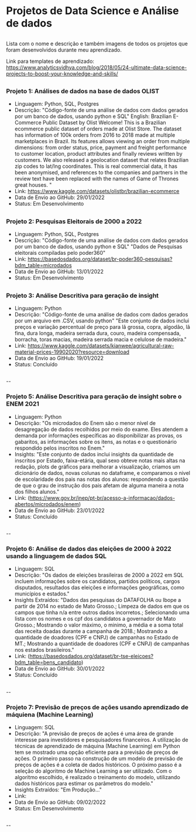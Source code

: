 # Projetos de Data Science e Análise de dados

##
Lista com o nome e descrição e também imagens de todos os projetos que foram desenvolvidos durante meu aprendizado.

Link para templates de aprendizado: https://www.analyticsvidhya.com/blog/2018/05/24-ultimate-data-science-projects-to-boost-your-knowledge-and-skills/

##
### Projeto 1: Análises de dados na base de dados OLIST
- Linguagem: Python, SQL, Postgres
- Descrição: "Código-fonte de uma análise de dados com dados gerados por um banco de dados, usando python e SQL"
  English: Brazilian E-Commerce Public Dataset by Olist
	Welcome! This is a Brazilian ecommerce public dataset of orders made at Olist Store. 
	The dataset has information of 100k orders from 2016 to 2018 made at multiple marketplaces in Brazil. 
	Its features allows viewing an order from multiple dimensions: from order status, price, payment and freight performance to customer location, product attributes and   finally reviews written by customers.
	We also released a geolocation dataset that relates Brazilian zip codes to lat/lng coordinates.
	This is real commercial data, it has been anonymised, and references to the companies and partners in the review text have been replaced with the names of Game of Thrones great houses.
"
- Link: https://www.kaggle.com/datasets/olistbr/brazilian-ecommerce
- Data de Envio ao GitHub: 29/01/2022
- Status: Em Desenvolvimento
 
##

### Projeto 2: Pesquisas Eleitorais de 2000 a 2022
- Linguagem: Python, SQL, Postgres
- Descrição: "Código-fonte de uma análise de dados com dados gerados por um banco de dados, usando python e SQL"
  "Dados de Pesquisas eleitorais compiladas pelo poder360"
- Link: https://basedosdados.org/dataset/br-poder360-pesquisas?bdm_table=microdados
- Data de Envio ao GitHub: 13/01/2022
- Status: Em Desenvolvimento

##

### Projeto 3: Análise Descritiva para geração de insight
- Linguagem: Python
- Descrição: "Código-fonte de uma análise de dados com dados gerados por um arquivo em .CSV, usando python"
  "Este conjunto de dados inclui preços e variação percentual de preço para lã grossa, copra, algodão, lã fina, dura longa, madeira serrada dura, couro, madeira compensada, borracha, toras macias, madeira serrada macia e celulose de madeira."
- Link: https://www.kaggle.com/datasets/kianwee/agricultural-raw-material-prices-19902020?resource=download
- Data de Envio ao GitHub: 19/01/2022
- Status: Concluído

##

--


### Projeto 5: Análise Descritiva para geração de insight sobre o ENEM 2021
- Linguagem: Python
- Descrição: "Os microdados do Enem são o menor nível de desagregação de dados recolhidos por meio do exame. Eles atendem a demanda por informações específicas ao disponibilizar as provas, os gabaritos, as informações sobre os itens, as notas e o questionário respondido pelos inscritos no Enem."
- Insights: "Este conjunto de dados inclui insights da quantidade de inscritos por Estado, faixa-etária, qual sexo obteve notas mais altas na redação, plots de gráficos para melhorar a visualização, criamos um dicionário de dados, novas colunas no dataframe, e comparamos o nivel de escolaridade dos pais nas notas dos alunos: respondendo a questão de que o grau de instrução dos pais afetam de alguma maneira a nota dos filhos alunos."
- Link: (https://www.gov.br/inep/pt-br/acesso-a-informacao/dados-abertos/microdados/enem)
- Data de Envio ao GitHub: 23/01/2022
- Status: Concluído

##

--

### Projeto 6: Análise de dados das eleições de 2000 à 2022 usando a linguagem de dados SQL
- Linguagem: SQL
- Descrição: "Os dados de eleições brasileiras de 2000 a 2022 em SQL incluem informações sobre os candidatos, partidos políticos, cargos disputados, resultados das eleições e informações geográficas, como municípios e estados."
- Insights Extraídos: "Dados das pesquisas do DATAFOLHA ou Ibope a partir de 2014 no estado de Mato Grosso.; Limpeza de dados em que os campos que tinha n/a entre outros dados incorretos.; Selecionando uma lista com os nomes e os cpf dos candidatos a governador de Mato Grosso.; Mostrando o valor máximo, o minimo, a média e a soma total das receita doadas durante a campanha de 2018.; Mostrando a quantidade de doadores (CPF e CNPJ) de campanhas no Estado de MT.; Mostrando a quantidade de doadores (CPF e CNPJ) de campanhas nos estados brasileiros."
- Link: (https://basedosdados.org/dataset/br-tse-eleicoes?bdm_table=bens_candidato)
- Data de Envio ao GitHub: 30/01/2022
- Status: Concluído

##

--

### Projeto 7: Previsão de preços de ações usando aprendizado de máquiena (Machine Learning)
- Linguagem: SQL
- Descrição: "A previsão de preços de ações é uma área de grande interesse para investidores e pesquisadores financeiros. A utilização de técnicas de aprendizado de máquina (Machine Learning) em Python tem se mostrado uma opção eficiente para a previsão de preços de ações. O primeiro passo na construção de um modelo de previsão de preços de ações é a coleta de dados históricos. O próximo passo é a seleção do algoritmo de Machine Learning a ser utilizado. Com o algoritmo escolhido, é realizado o treinamento do modelo, utilizando dados históricos para estimar os parâmetros do modelo."
- Insights Extraídos: "Em Produção..."
- Link: 
- Data de Envio ao GitHub: 09/02/2022
- Status: Em Desenvolvimento

##

--

